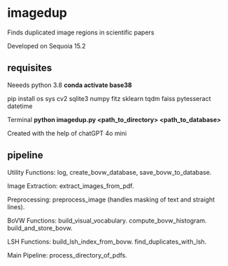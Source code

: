 # imagedup
Finds duplicated image regions in scientific papers

Developed on Sequoia 15.2


## requisites

Neeeds python 3.8 **conda activate base38**

pip install os sys cv2 sqlite3 numpy fitz sklearn tqdm faiss pytesseract datetime

Terminal **python imagedup.py <path_to_directory> <path_to_database>**

Created with the help of chatGPT 4o mini


## pipeline

Utility Functions:
log, create_bovw_database, save_bovw_to_database.


Image Extraction:
extract_images_from_pdf.


Preprocessing:
preprocess_image (handles masking of text and straight lines).


BoVW Functions:
build_visual_vocabulary.
compute_bovw_histogram.
build_and_store_bovw.


LSH Functions:
build_lsh_index_from_bovw.
find_duplicates_with_lsh.


Main Pipeline:
process_directory_of_pdfs.

